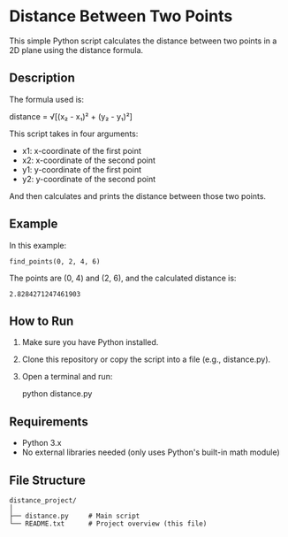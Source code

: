 Distance Between Two Points
===========================

This simple Python script calculates the distance between two points in a 2D plane using the distance formula.

Description
-----------

The formula used is:

distance = √[(x₂ - x₁)² + (y₂ - y₁)²]

This script takes in four arguments:

- x1: x-coordinate of the first point  
- x2: x-coordinate of the second point  
- y1: y-coordinate of the first point  
- y2: y-coordinate of the second point  

And then calculates and prints the distance between those two points.

Example
-------

In this example:

    find_points(0, 2, 4, 6)

The points are (0, 4) and (2, 6), and the calculated distance is:

    2.8284271247461903

How to Run
----------

1. Make sure you have Python installed.
2. Clone this repository or copy the script into a file (e.g., distance.py).
3. Open a terminal and run:

    python distance.py

Requirements
------------

- Python 3.x
- No external libraries needed (only uses Python's built-in math module)

File Structure
--------------

    distance_project/
    │
    ├── distance.py     # Main script
    └── README.txt      # Project overview (this file)